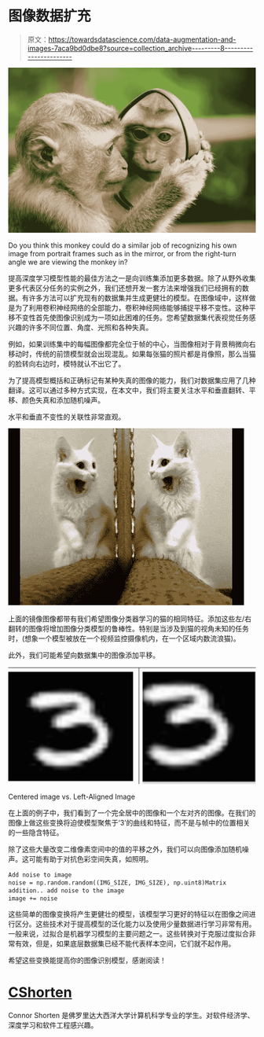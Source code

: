 # 图像数据扩充

> 原文：<https://towardsdatascience.com/data-augmentation-and-images-7aca9bd0dbe8?source=collection_archive---------8----------------------->

![](img/91051e1e56b0017a0dfdd1487aef3ac2.png)

Do you think this monkey could do a similar job of recognizing his own image from portrait frames such as in the mirror, or from the right-turn angle we are viewing the monkey in?

提高深度学习模型性能的最佳方法之一是向训练集添加更多数据。除了从野外收集更多代表区分任务的实例之外，我们还想开发一套方法来增强我们已经拥有的数据。有许多方法可以扩充现有的数据集并生成更健壮的模型。在图像域中，这样做是为了利用卷积神经网络的全部能力，卷积神经网络能够捕捉平移不变性。这种平移不变性首先使图像识别成为一项如此困难的任务。您希望数据集代表视觉任务感兴趣的许多不同位置、角度、光照和各种失真。

例如，如果训练集中的每幅图像都完全位于帧的中心，当图像相对于背景稍微向右移动时，传统的前馈模型就会出现混乱。如果每张猫的照片都是肖像照，那么当猫的脸转向右边时，模特就认不出它了。

为了提高模型概括和正确标记有某种失真的图像的能力，我们对数据集应用了几种翻译。这可以通过多种方式实现，在本文中，我们将主要关注水平和垂直翻转、平移、颜色失真和添加随机噪声。

水平和垂直不变性的关联性非常直观。

![](img/3bac6cf1f749e9fea6298c8752acdc5a.png)

上面的镜像图像都带有我们希望图像分类器学习的猫的相同特征。添加这些左/右翻转的图像将增加图像分类模型的鲁棒性。特别是当涉及到猫的视角未知的任务时，(想象一个模型被放在一个视频监控摄像机内，在一个区域内数流浪猫)。

此外，我们可能希望向数据集中的图像添加平移。

![](img/1be3cfdc3b6d9a9d79c6c925cb6df877.png)

Centered image vs. Left-Aligned Image

在上面的例子中，我们看到了一个完全居中的图像和一个左对齐的图像。在我们的图像上做这些变换将迫使模型聚焦于‘3’的曲线和特征，而不是与帧中的位置相关的一些隐含特征。

除了这些大量改变二维像素空间中的值的平移之外，我们可以向图像添加随机噪声。这可能有助于对抗色彩空间失真，如照明。

```
Add noise to image
noise = np.random.random((IMG_SIZE, IMG_SIZE), np.uint8)Matrix addition.. add noise to the image
image += noise 
```

这些简单的图像变换将产生更健壮的模型，该模型学习更好的特征以在图像之间进行区分。这些技术对于提高模型的泛化能力以及使用少量数据进行学习非常有用。一般来说，过拟合是机器学习模型的主要问题之一。这些转换对于克服过度拟合非常有效，但是，如果底层数据集已经不能代表样本空间，它们就不起作用。

希望这些变换能提高你的图像识别模型，感谢阅读！

# [CShorten](https://medium.com/@connorshorten300)

Connor Shorten 是佛罗里达大西洋大学计算机科学专业的学生。对软件经济学、深度学习和软件工程感兴趣。